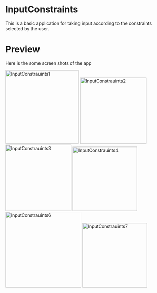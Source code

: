 # InputConstraints

This is a basic application for taking input according to the constraints selected by the user.

# Preview

Here is the some screen shots of the app 


<img width="232" alt="InputConstrauints1" src="https://user-images.githubusercontent.com/77117240/117051080-c5e52c00-ad33-11eb-9814-a05f38bc3519.png">
<img width="210" alt="InputConstrauints2" src="https://user-images.githubusercontent.com/77117240/117051099-ca114980-ad33-11eb-9f8c-01047c62d0ba.png">
<img width="209" alt="InputConstrauints3" src="https://user-images.githubusercontent.com/77117240/117051119-cf6e9400-ad33-11eb-88c4-641a90f9ea4a.png">
<img width="203" alt="InputConstrauints4" src="https://user-images.githubusercontent.com/77117240/117051133-d39ab180-ad33-11eb-9652-d8f05d3a4eb5.png">
<img width="239" alt="InputConstrauints6" src="https://user-images.githubusercontent.com/77117240/117051147-d85f6580-ad33-11eb-90f6-32972ecad0f3.png">
<img width="205" alt="InputConstrauints7" src="https://user-images.githubusercontent.com/77117240/117051743-84a14c00-ad34-11eb-8dfa-fa81e1afe4d2.png">
